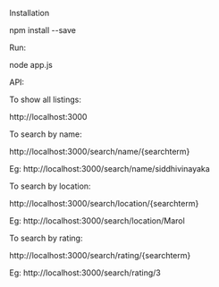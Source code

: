 Installation

npm install --save

Run:

node app.js

API:


To show all listings:

http://localhost:3000

To search by name:

http://localhost:3000/search/name/{searchterm}

Eg: http://localhost:3000/search/name/siddhivinayaka

To search by location:

http://localhost:3000/search/location/{searchterm}

Eg: http://localhost:3000/search/location/Marol


To search by rating:

http://localhost:3000/search/rating/{searchterm}

Eg: http://localhost:3000/search/rating/3
